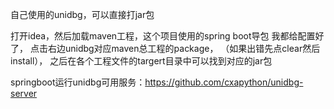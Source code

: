 自己使用的unidbg，可以直接打jar包


打开idea，然后加载maven工程，这个项目使用的spring boot导包
我都给配置好了，
点击右边unidbg对应maven总工程的package，
（如果出错先点clear然后install），
之后在各个工程文件的targert目录中可以找到对应的jar包


springboot运行unidbg可用服务：https://github.com/cxapython/unidbg-server
